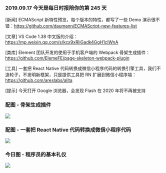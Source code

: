 ### 2019.09.17 今天是每日时报陪你的第 245 天

[新闻] ECMAScript 新特性预览，每个版本的特性，都写了一些 Demo 演示很不错：<https://github.com/daumann/ECMAScript-new-features-list>

[文章] VS Code 1.38 中文版的介绍：<https://mp.weixin.qq.com/s/kcx9xRliGadk4GgH1cIWnA>

[类库] Element 团队开发的使用于手机客户端的 Webpack 骨架生成插件：<https://github.com/ElemeFE/page-skeleton-webpack-plugin>

[工具] 一套把 React Native 代码转换成微信小程序代码的转换引擎工具，我们不造轮子，不发明新框架，只是提供工具把 RN 扩展到微信小程序端：<https://github.com/areslabs/alita>

[提示] 今天打开 Google 浏览器，会发现 Flash 在 2020 年将不再被支持

### 配图 - 骨架生成插件
![](https://raw.githubusercontent.com/ElemeFE/page-skeleton-webpack-plugin/master/docs/workflow.gif)

### 配图 - 一套把 React Native 代码转换成微信小程序代码
![](https://raw.githubusercontent.com/areslabs/alita/master/docs/static/wxalita.gif)

### 今日图 - 程序员的基本礼仪
![](http://qn.40zhe.com/16d388bae12fb57e)

